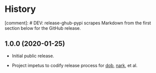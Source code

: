# History

[comment]: # DEV: release-ghub-pypi scrapes Markdown from the first section below for the GitHub release.

## 1.0.0 (2020-01-25)

- Initial public release.

- Project impetus to codify release process for [dob](https://github.com/hotoffthehamster/dob), [nark](https://github.com/hotoffthehamster/nark), et al.

